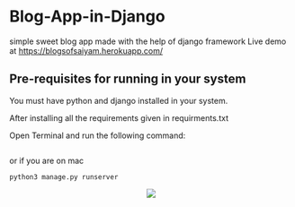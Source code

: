 # Blog-App-in-Django
simple sweet blog app made with the help of django framework
Live demo at https://blogsofsaiyam.herokuapp.com/

## Pre-requisites for running in your system
You must have python and django installed in your system.

After installing all the requirements given in requirments.txt

Open Terminal and run the following command:

```py manage.py runserver
```

or if you are on mac

```
python3 manage.py runserver
```

<p align="center">
  <img src="https://i.ibb.co/dm1vX8G/blog-app-ss.png">
</p>
